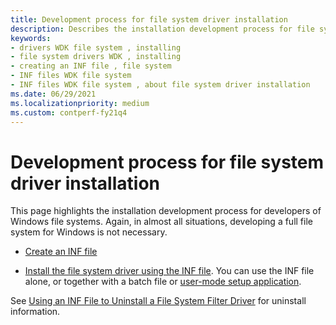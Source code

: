 ```yaml
---
title: Development process for file system driver installation
description: Describes the installation development process for file system driver developers
keywords:
- drivers WDK file system , installing
- file system drivers WDK , installing
- creating an INF file , file system
- INF files WDK file system
- INF files WDK file system , about file system driver installation
ms.date: 06/29/2021
ms.localizationpriority: medium
ms.custom: contperf-fy21q4
---
```


# Development process for file system driver installation

This page highlights the installation development process for developers of Windows file systems. Again, in almost all situations, developing a full file system for Windows is not necessary.

* [Create an INF file](creating-an-inf-file-for-a-file-system-driver.md)

* [Install the file system driver using the INF file](using-an-inf-file-to-install-a-file-system-filter-driver.md). You can use the INF file alone, or together with a batch file or [user-mode setup application](/windows-hardware/drivers/install/writing-a-device-installation-application).

See [Using an INF File to Uninstall a File System Filter Driver](using-an-inf-file-to-uninstall-a-file-system-filter-driver.md) for uninstall information.
